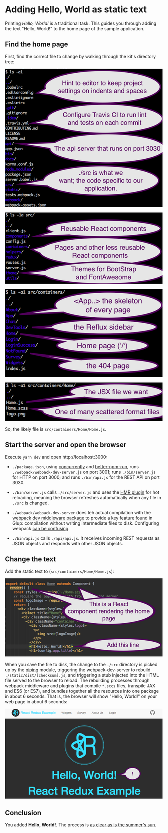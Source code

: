 # Adding Hello, World as static text

Printing *Hello, World!* is a traditional task.  This guides you through adding the text "Hello, World!" to the
home page of the sample application.

## Find the home page

First, find the correct file to change by walking through the kit's directory tree:

![Finding The Home Page 1](AddingToHomePage/find_home1.png)


![Finding The Home Page 2](AddingToHomePage/find_home2.png)

![Finding The Home Page 3](AddingToHomePage/find_home3.png)

![Finding The Home Page 4](AddingToHomePage/find_home4.png)

So, the likely file is `src/containers/Home/Home.js`.

## Start the server and open the browser

Execute `yarn dev` and open http://localhost:3000:

*  `./package.json`, using [concurrently](https://www.npmjs.com/package/concurrently)
and [better-npm-run](https://www.npmjs.com/package/better-npm-run), runs 
 `./webpack/webpack-dev-server.js` on port 3001; runs `./bin/server.js` for HTTP on port 3000; 
 and runs `./bin/api.js` for the REST API on port 3030.
  
* `./bin/server.js` calls `./src/server.js` and uses the [HMR plugin](http://andrewhfarmer.com/webpack-hmr-tutorial/)
for hot reloading, meaning the browser refreshes automatically when any file in `./src` is changed.

* `./webpack/webpack-dev-server` does teh actual compilation with the 
[webpack dev middleware package](https://github.com/webpack/webpack-dev-middleware) to provide a key feature found
in Glup:  compilation without writing intermediate files to disk.  Configuring webpack
[can be confusing](https://medium.com/@dtothefp/why-can-t-anyone-write-a-simple-webpack-tutorial-d0b075db35ed#.cle1vv5ql).

* `./bin/api.js` calls `./api/api.js`.  It receives incoming REST requests as JSON objects and responds with
other JSON objects.   

## Change the text

Add the static text to (`src/containers/Home/Home.js`):

![Add Hello Header to Home](AddingToHomePage/add_home.png)


When you save the file to disk, the change to the `./src` directory is picked up by the 
[piping](https://www.npmjs.com/package/piping) module, triggering the webpack-dev-server to rebuild 
`./static/dist/[checksum].js`, and triggering a stub injected into the HTML file served to the browser to 
reload.   The rebuilding processes through webpack middleware and plugins that compile `*.sccs` files, 
transpile JAX and ES6 (or ES7), and bundles together all the resources into one package in about 6 seconds.
That is, the browser will show "Hello, World!" on your web page in about 6 seconds:

![Hello World rendered on home page](AddingToHomePage/hello_rendered.png)

## Conclusion

You added **Hello, World!**.   The process is [as clear as is the summer's sun](https://www.youtube.com/watch?v=EhGiSfv5FJk&t=3m23s).

